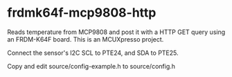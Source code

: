 # frdmk64f-mcp9808-http

Reads temperature from MCP9808 and post it with a HTTP GET query using an
FRDM-K64F board. This is an MCUXpresso project.

Connect the sensor's I2C SCL to PTE24, and SDA to PTE25.

Copy and edit source/config-example.h to source/config.h
